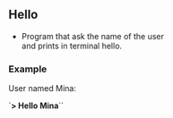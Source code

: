 ## Hello

* Program that ask the name of the user  
and prints in terminal hello.

### Example  
User named Mina:

`__> Hello Mina__``
